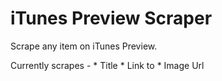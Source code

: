 # iTunes Preview Scraper

Scrape any item on iTunes Preview.

Currently scrapes - 
	* Title
	* Link to
	* Image Url 